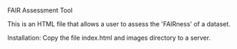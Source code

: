 FAIR Assessment Tool

This is an HTML file that allows a user to assess the 'FAIRness' of a dataset.

Installation:
Copy the file index.html and images directory to a server.
